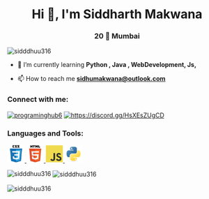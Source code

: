 <h1 align="center">Hi 👋, I'm Siddharth Makwana</h1>
<h3 align="center">20 📍 Mumbai</h3>

<p align="left"> <img src="https://komarev.com/ghpvc/?username=sidddhuu316&label=Profile%20views&color=0e75b6&style=flat" alt="sidddhuu316" /> </p>

- 🌱 I’m currently learning **Python , Java , WebDevelopment, Js,**

- 📫 How to reach me **sidhumakwana@outlook.com**

<h3 align="left">Connect with me:</h3>
<p align="left">
<a href="https://instagram.com/programinghub6" target="blank"><img align="center" src="https://raw.githubusercontent.com/rahuldkjain/github-profile-readme-generator/master/src/images/icons/Social/instagram.svg" alt="programinghub6" height="30" width="40" /></a>
<a href="https://discord.gg/https://discord.gg/HsXEsZUgCD" target="blank"><img align="center" src="https://raw.githubusercontent.com/rahuldkjain/github-profile-readme-generator/master/src/images/icons/Social/discord.svg" alt="https://discord.gg/HsXEsZUgCD" height="30" width="40" /></a>
</p>

<h3 align="left">Languages and Tools:</h3>
<p align="left"> <a href="https://www.w3schools.com/css/" target="_blank" rel="noreferrer"> <img src="https://raw.githubusercontent.com/devicons/devicon/master/icons/css3/css3-original-wordmark.svg" alt="css3" width="40" height="40"/> </a> <a href="https://www.w3.org/html/" target="_blank" rel="noreferrer"> <img src="https://raw.githubusercontent.com/devicons/devicon/master/icons/html5/html5-original-wordmark.svg" alt="html5" width="40" height="40"/> </a> <a href="https://developer.mozilla.org/en-US/docs/Web/JavaScript" target="_blank" rel="noreferrer"> <img src="https://raw.githubusercontent.com/devicons/devicon/master/icons/javascript/javascript-original.svg" alt="javascript" width="40" height="40"/> </a> <a href="https://www.python.org" target="_blank" rel="noreferrer"> <img src="https://raw.githubusercontent.com/devicons/devicon/master/icons/python/python-original.svg" alt="python" width="40" height="40"/> </a> </p>

<p><img align="left" src="https://github-readme-stats.vercel.app/api/top-langs?username=sidddhuu316&show_icons=true&locale=en&layout=compact" alt="sidddhuu316" /></p>

<p>&nbsp;<img align="center" src="https://github-readme-stats.vercel.app/api?username=sidddhuu316&show_icons=true&locale=en" alt="sidddhuu316" /></p>

<p><img align="center" src="https://github-readme-streak-stats.herokuapp.com/?user=sidddhuu316&" alt="sidddhuu316" /></p>
